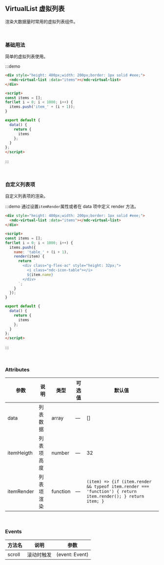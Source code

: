 ## VirtualList 虚拟列表

渲染大数据量时常用的虚拟列表组件。

<br />

### 基础用法

简单的虚拟列表使用。

:::demo
```html
<div style="height: 400px;width: 200px;border: 1px solid #eee;">
  <ndc-virtual-list :data="items"></ndc-virtual-list>
</div>

<script>
const items = [];
for(let i = 0; i < 1000; i++) {
  items.push('item_' + (i + 1));
}

export default {
  data() {
    return {
      items
    };
  }
};
</script>
```
:::

<br />

### 自定义列表项

自定义列表项的渲染。

:::demo 通过设置`itemRender`属性或者在 data 项中定义 render 方法。
```html
<div style="height: 400px;width: 200px;border: 1px solid #eee;">
  <ndc-virtual-list :data="items"></ndc-virtual-list>
</div>

<script>
const items = [];
for(let i = 0; i < 1000; i++) {
  items.push({
    name: 'table_' + (i + 1),
    render(item) {
      return `
        <div class="g-flex-ac" style="height: 32px;">
          <i class="ndc-icon-table"></i>
          ${item.name}
        </div>
      `;
    }
  });
}

export default {
  data() {
    return {
      items
    };
  }
};
</script>
```
:::

<br />

### Attributes
| 参数      | 说明    | 类型      | 可选值       | 默认值   |
|---------- |-------- |---------- |-------------  |-------- |
| data | 列表数据 | array | — | [] |
| itemHeigth | 列表项高度 | number | — | 32 |
| itemRender | 列表项渲染 | function | — | ```(item) => {if (item.render && typeof item.render === 'function') { return item.render(); } return item; }``` |

<br />

### Events
| 方法名 | 说明 | 参数 |
| ------ | ------- | ------- |
| scroll | 滚动时触发 | (event: Event) |
